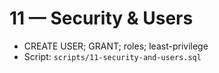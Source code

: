 # 11 — Security & Users

- CREATE USER; GRANT; roles; least-privilege
- Script: `scripts/11-security-and-users.sql`
